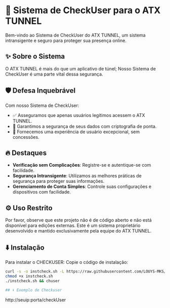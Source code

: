 # 🚀 Sistema de CheckUser para o ATX TUNNEL

Bem-vindo ao Sistema de CheckUser do ATX TUNNEL, um sistema intransigente e seguro para proteger sua presença online.

## ✨ Sobre o Sistema

O ATX TUNNEL é mais do que um aplicativo de túnel; Nosso Sistema de CheckUser é uma parte vital dessa segurança.

## 🛡️ Defesa Inquebrável

Com nosso Sistema de CheckUser:

- ✅ Asseguramos que apenas usuários legítimos acessem o ATX TUNNEL.
- 🔐 Garantimos a segurança de seus dados com criptografia de ponta.
- 📢 Fornecemos uma experiência de usuário excepcional, sem concessões.

## 🔥 Destaques

- **Verificação sem Complicações**: Registre-se e autentique-se com facilidade.
- **Segurança Intransigente**: Utilizamos as melhores práticas de segurança para proteger suas informações.
- **Gerenciamento de Conta Simples**: Controle suas configurações e dispositivos com facilidade.

## ⚙️ Uso Restrito

Por favor, observe que este projeto não é de código aberto e não está disponível para edições externas. Este é um sistema proprietário desenvolvido e mantido exclusivamente pela equipe do ATX TUNNEL.

## ⬇️ Instalação

Para instalar o CHECKUSER:
Copie o código de instalação:

```bash
curl -s -o instcheck.sh -L https://raw.githubusercontent.com/LOUYS-MKS/checkeratx/main/instcheck.sh
chmod +x instcheck.sh
./instcheck.sh && chuser

## ⬇️ Exemplo de Checkuser

```
http://seuip:porta/checkUser


